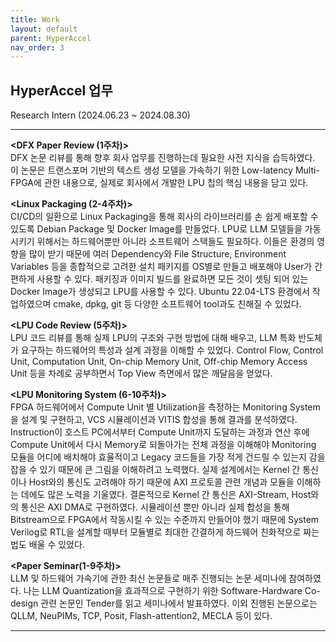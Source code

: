 ```yaml
---
title: Work
layout: default
parent: HyperAccel
nav_order: 3
---
```


## HyperAccel 업무  

Research Intern (2024.06.23 ~ 2024.08.30)  

---

**<DFX Paper Review (1주차)>**  
DFX 논문 리뷰를 통해 향후 회사 업무를 진행하는데 필요한 사전 지식을 습득하였다. 이 논문은 트랜스포머 기반의 텍스트 생성 모델을 가속하기 위한 Low-latency Multi-FPGA에 관한 내용으로, 실제로 회사에서 개발한 LPU 칩의 핵심 내용을 담고 있다. 

**<Linux Packaging (2-4주차)>**   
CI/CD의 일환으로 Linux Packaging을 통해 회사의 라이브러리를 손 쉽게 배포할 수 있도록 Debian Package 및 Docker Image를 만들었다. LPU로 LLM 모델들을 가동시키기 위해서는 하드웨어뿐만 아니라 소프트웨어 스택들도 필요하다. 이들은 환경의 영향을 많이 받기 때문에 여러 Dependency와 File Structure, Environment Variables 등을 종합적으로 고려한 설치 패키지를 OS별로 만들고 배포해야 User가 간편하게 사용할 수 있다. 패키징과 이미지 빌드를 완료하면 모든 것이 셋팅 되어 있는 Docker Image가 생성되고 LPU를 사용할 수 있다. Ubuntu 22.04-LTS 환경에서 작업하였으며 cmake, dpkg, git 등 다양한 소프트웨어 tool과도 친해질 수 있었다. 

**<LPU Code Review (5주차)>**  
LPU 코드 리뷰를 통해 실제 LPU의 구조와 구현 방법에 대해 배우고, LLM 특화 반도체가 요구하는 하드웨어의 특성과 설계 과정을 이해할 수 있었다. Control Flow, Control Unit, Computation Unit, On-chip Memory Unit, Off-chip Memory Access Unit 등을 차례로 공부하면서 Top View 측면에서 많은 깨달음을 얻었다. 

**<LPU Monitoring System (6-10주차)>**  
FPGA 하드웨어에서 Compute Unit 별 Utilization을 측정하는 Monitoring System을 설계 및 구현하고, VCS 시뮬레이션과 VITIS 합성을 통해 결과를 분석하였다. Instruction이 호스트 PC에서부터  Compute Unit까지 도달하는 과정과 연산 후에 Compute Unit에서 다시 Memory로 되돌아가는 전체 과정을 이해해야 Monitoring 모듈을 어디에 배치해야 효율적이고 Legacy 코드들을 가장 적게 건드릴 수 있는지 감을 잡을 수 있기 때문에 큰 그림을 이해하려고 노력했다. 실제 설계에서는 Kernel 간 통신이나  Host와의 통신도 고려해야 하기 때문에 AXI 프로토콜 관련 개념과 모듈을 이해하는 데에도 많은 노력을 기울였다. 결론적으로 Kernel 간 통신은 AXI-Stream, Host와의 통신은 AXI DMA로 구현하였다. 시뮬레이션 뿐만 아니라 실제 합성을 통해 Bitstream으로 FPGA에서 작동시킬 수 있는 수준까지 만들어야 했기 때문에 System Verilog로 RTL을 설계할 때부터 모듈별로 최대한 간결하게 하드웨어 친화적으로 짜는 법도 배울 수 있었다. 

**<Paper Seminar(1-9주차)>**  
LLM 및 하드웨어 가속기에 관한 최신 논문들로 매주 진행되는 논문 세미나에 참여하였다. 나는 LLM Quantization을 효과적으로 구현하기 위한 Software-Hardware Co-design 관련 논문인 Tender를 읽고 세미나에서 발표하였다. 이외 진행된 논문으로는 QLLM, NeuPIMs, TCP, Posit, Flash-attention2,  MECLA 등이 있다. 


 
---



